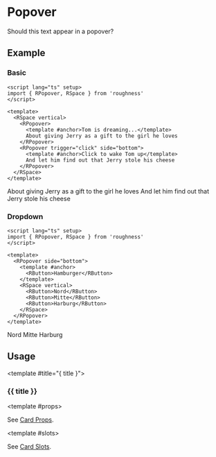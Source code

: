 <script lang="ts" setup>
import { RButton, RDetails, RPopover, RSpace, RTable } from 'roughness'
</script>

# Popover

Should this text appear in a popover?

## Example

### Basic

<RDetails>
  <template #summary>Show Code</template>

```vue
<script lang="ts" setup>
import { RPopover, RSpace } from 'roughness'
</script>

<template>
  <RSpace vertical>
    <RPopover>
      <template #anchor>Tom is dreaming...</template>
      About giving Jerry as a gift to the girl he loves
    </RPopover>
    <RPopover trigger="click" side="bottom">
      <template #anchor>Click to wake Tom up</template>
      And let him find out that Jerry stole his cheese
    </RPopover>
  </RSpace>
</template>
```

</RDetails>

<RSpace vertical>
  <RPopover>
    <template #anchor>Tom is dreaming...</template>
    About giving Jerry as a gift to the girl he loves
  </RPopover>
  <RPopover trigger="click" side="bottom">
    <template #anchor>Click to wake Tom up</template>
    And let him find out that Jerry stole his cheese
  </RPopover>
</RSpace>

### Dropdown

<RDetails>
  <template #summary>Show Code</template>

```vue
<script lang="ts" setup>
import { RPopover, RSpace } from 'roughness'
</script>

<template>
  <RPopover side="bottom">
    <template #anchor>
      <RButton>Hamburger</RButton>
    </template>
    <RSpace vertical>
      <RButton>Nord</RButton>
      <RButton>Mitte</RButton>
      <RButton>Harburg</RButton>
    </RSpace>
  </RPopover>
</template>
```

</RDetails>

<RPopover side="bottom">
  <template #anchor>
    <RButton>Hamburger</RButton>
  </template>
  <RSpace vertical>
    <RButton>Nord</RButton>
    <RButton>Mitte</RButton>
    <RButton>Harburg</RButton>
  </RSpace>
</RPopover>

## Usage

<RUsage file="src/popover/index.vue">

  <template #title="{ title }">

  ### {{ title }}

  </template>

  <template #props>

  <RProp name="...">

  See [Card Props](/components/card#props).

  </RProp>

  </template>

  <template #slots>

  <RSlot name="...">

  See [Card Slots](/components/card#slots).

  </RSlot>

  </template>

</RUsage>
